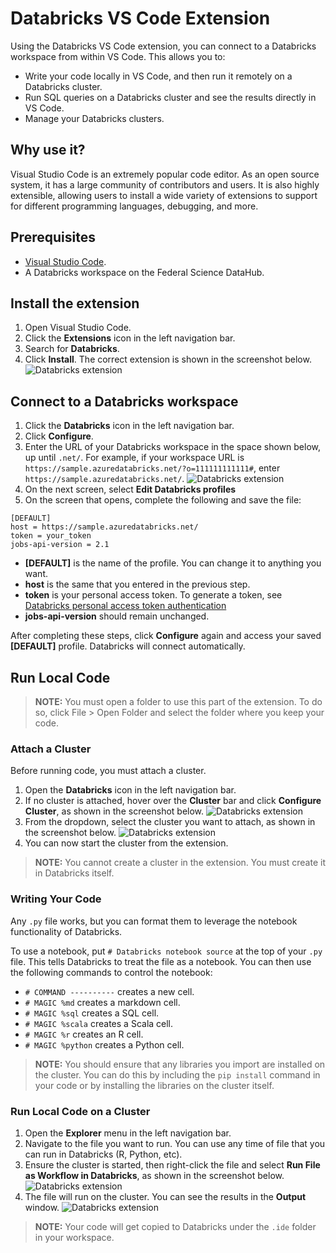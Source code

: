 # Databricks VS Code Extension

Using the Databricks VS Code extension, you can connect to a Databricks workspace from within VS Code. This allows you to:

* Write your code locally in VS Code, and then run it remotely on a Databricks cluster.
* Run SQL queries on a Databricks cluster and see the results directly in VS Code.
* Manage your Databricks clusters.

## Why use it?

Visual Studio Code is an extremely popular code editor. As an open source system, it has a large community of contributors and users. It is also highly extensible, allowing users to install a wide variety of extensions to support for different programming languages, debugging, and more.

## Prerequisites

* [Visual Studio Code](https://code.visualstudio.com/).
* A Databricks workspace on the Federal Science DataHub.

## Install the extension

1. Open Visual Studio Code.
1. Click the **Extensions** icon in the left navigation bar.
1. Search for **Databricks**.
1. Click **Install**. The correct extension is shown in the screenshot below.
![Databricks extension](./vscode_databricks_1.png)

## Connect to a Databricks workspace

1. Click the **Databricks** icon in the left navigation bar.
1. Click **Configure**.
1. Enter the URL of your Databricks workspace in the space shown below, up until `.net/`. For example, if your workspace URL is `https://sample.azuredatabricks.net/?o=111111111111#`, enter `https://sample.azuredatabricks.net/`.
![Databricks extension](./vscode_databricks_2.png)
1. On the next screen, select **Edit Databricks profiles**
1. On the screen that opens, complete the following and save the file: 
```
[DEFAULT]
host = https://sample.azuredatabricks.net/
token = your_token
jobs-api-version = 2.1
```
* **[DEFAULT]** is the name of the profile. You can change it to anything you want.
* **host** is the same that you entered in the previous step.
* **token** is your personal access token. To generate a token, see [Databricks personal access token authentication](https://docs.databricks.com/en/dev-tools/auth.html#databricks-personal-access-token-authentication)
* **jobs-api-version** should remain unchanged.

After completing these steps, click **Configure** again and access your saved **[DEFAULT]** profile. Databricks will connect automatically.

## Run Local Code

> **NOTE:** You must open a folder to use this part of the extension. To do so, click File > Open Folder and select the folder where you keep your code.

### Attach a Cluster

Before running code, you must attach a cluster.

1. Open the **Databricks** icon in the left navigation bar.
1. If no cluster is attached, hover over the **Cluster** bar and click **Configure Cluster**, as shown in the screenshot below.
![Databricks extension](./vscode_databricks_3.png)
1. From the dropdown, select the cluster you want to attach, as shown in the screenshot below.
![Databricks extension](./vscode_databricks_4.png)
1. You can now start the cluster from the extension.

> **NOTE:** You cannot create a cluster in the extension. You must create it in Databricks itself.

### Writing Your Code

Any `.py` file works, but you can format them to leverage the notebook functionality of Databricks.

To use a notebook, put `# Databricks notebook source` at the top of your `.py` file. This tells Databricks to treat the file as a notebook. You can then use the following commands to control the notebook:

* `# COMMAND ----------` creates a new cell.
* `# MAGIC %md` creates a markdown cell.
* `# MAGIC %sql` creates a SQL cell.
* `# MAGIC %scala` creates a Scala cell.
* `# MAGIC %r` creates an R cell.
* `# MAGIC %python` creates a Python cell.

> **NOTE:** You should ensure that any libraries you import are installed on the cluster. You can do this by including the `pip install` command in your code or by installing the libraries on the cluster itself.

### Run Local Code on a Cluster

1. Open the **Explorer** menu in the left navigation bar.
1. Navigate to the file you want to run. You can use any time of file that you can run in Databricks (R, Python, etc).
1. Ensure the cluster is started, then right-click the file and select **Run File as Workflow in Databricks**, as shown in the screenshot below.
![Databricks extension](./vscode_databricks_5.png)
1. The file will run on the cluster. You can see the results in the **Output** window.
![Databricks extension](./vscode_databricks_6.png)

> **NOTE:** Your code will get copied to Databricks under the `.ide` folder in your workspace.

